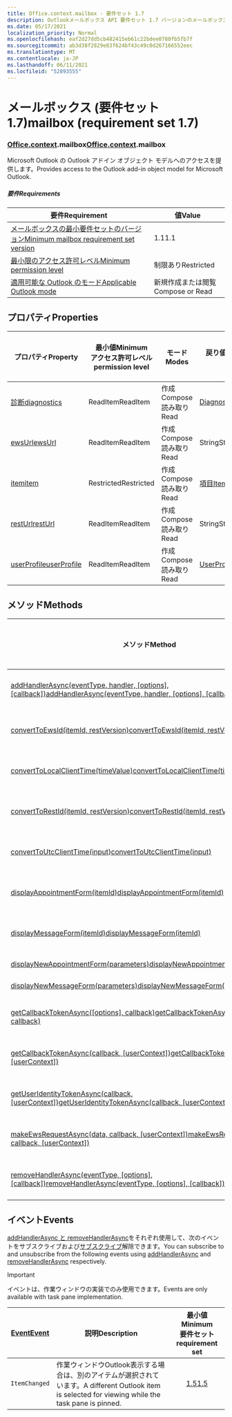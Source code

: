 ```yaml
---
title: Office.context.mailbox - 要件セット 1.7
description: Outlookメールボックス API 要件セット 1.7 バージョンのメールボックス オブジェクト モデル。
ms.date: 05/17/2021
localization_priority: Normal
ms.openlocfilehash: eaf2d27dd5cb482415eb61c22bdee0780fb5fb7f
ms.sourcegitcommit: ab3d38f2829e83f624bf43c49c0d267166552eec
ms.translationtype: MT
ms.contentlocale: ja-JP
ms.lasthandoff: 06/11/2021
ms.locfileid: "52893555"
---
```

# <a name="mailbox-requirement-set-17"></a><span data-ttu-id="7f228-103">メールボックス (要件セット 1.7)</span><span class="sxs-lookup"><span data-stu-id="7f228-103">mailbox (requirement set 1.7)</span></span>

### <a name="officecontextmailbox"></a><span data-ttu-id="7f228-104">[Office](office.md)[.context](office.context.md).mailbox</span><span class="sxs-lookup"><span data-stu-id="7f228-104">[Office](office.md)[.context](office.context.md).mailbox</span></span>

<span data-ttu-id="7f228-105">Microsoft Outlook の Outlook アドイン オブジェクト モデルへのアクセスを提供します。</span><span class="sxs-lookup"><span data-stu-id="7f228-105">Provides access to the Outlook add-in object model for Microsoft Outlook.</span></span>

##### <a name="requirements"></a><span data-ttu-id="7f228-106">要件</span><span class="sxs-lookup"><span data-stu-id="7f228-106">Requirements</span></span>

|<span data-ttu-id="7f228-107">要件</span><span class="sxs-lookup"><span data-stu-id="7f228-107">Requirement</span></span>| <span data-ttu-id="7f228-108">値</span><span class="sxs-lookup"><span data-stu-id="7f228-108">Value</span></span>|
|---|---|
|[<span data-ttu-id="7f228-109">メールボックスの最小要件セットのバージョン</span><span class="sxs-lookup"><span data-stu-id="7f228-109">Minimum mailbox requirement set version</span></span>](../../requirement-sets/outlook-api-requirement-sets.md)| <span data-ttu-id="7f228-110">1.1</span><span class="sxs-lookup"><span data-stu-id="7f228-110">1.1</span></span>|
|[<span data-ttu-id="7f228-111">最小限のアクセス許可レベル</span><span class="sxs-lookup"><span data-stu-id="7f228-111">Minimum permission level</span></span>](../../../outlook/understanding-outlook-add-in-permissions.md)| <span data-ttu-id="7f228-112">制限あり</span><span class="sxs-lookup"><span data-stu-id="7f228-112">Restricted</span></span>|
|[<span data-ttu-id="7f228-113">適用可能な Outlook のモード</span><span class="sxs-lookup"><span data-stu-id="7f228-113">Applicable Outlook mode</span></span>](../../../outlook/outlook-add-ins-overview.md#extension-points)| <span data-ttu-id="7f228-114">新規作成または閲覧</span><span class="sxs-lookup"><span data-stu-id="7f228-114">Compose or Read</span></span>|

## <a name="properties"></a><span data-ttu-id="7f228-115">プロパティ</span><span class="sxs-lookup"><span data-stu-id="7f228-115">Properties</span></span>

| <span data-ttu-id="7f228-116">プロパティ</span><span class="sxs-lookup"><span data-stu-id="7f228-116">Property</span></span> | <span data-ttu-id="7f228-117">最小値</span><span class="sxs-lookup"><span data-stu-id="7f228-117">Minimum</span></span><br><span data-ttu-id="7f228-118">アクセス許可レベル</span><span class="sxs-lookup"><span data-stu-id="7f228-118">permission level</span></span> | <span data-ttu-id="7f228-119">モード</span><span class="sxs-lookup"><span data-stu-id="7f228-119">Modes</span></span> | <span data-ttu-id="7f228-120">戻り値の種類</span><span class="sxs-lookup"><span data-stu-id="7f228-120">Return type</span></span> | <span data-ttu-id="7f228-121">最小値</span><span class="sxs-lookup"><span data-stu-id="7f228-121">Minimum</span></span><br><span data-ttu-id="7f228-122">要件セット</span><span class="sxs-lookup"><span data-stu-id="7f228-122">requirement set</span></span> |
|---|---|---|---|:---:|
| [<span data-ttu-id="7f228-123">診断</span><span class="sxs-lookup"><span data-stu-id="7f228-123">diagnostics</span></span>](/javascript/api/outlook/office.mailbox?view=outlook-js-1.7&preserve-view=true#diagnostics) | <span data-ttu-id="7f228-124">ReadItem</span><span class="sxs-lookup"><span data-stu-id="7f228-124">ReadItem</span></span> | <span data-ttu-id="7f228-125">作成</span><span class="sxs-lookup"><span data-stu-id="7f228-125">Compose</span></span><br><span data-ttu-id="7f228-126">読み取り</span><span class="sxs-lookup"><span data-stu-id="7f228-126">Read</span></span> | [<span data-ttu-id="7f228-127">Diagnostics</span><span class="sxs-lookup"><span data-stu-id="7f228-127">Diagnostics</span></span>](/javascript/api/outlook/office.diagnostics?view=outlook-js-1.7&preserve-view=true) | [<span data-ttu-id="7f228-128">1.1</span><span class="sxs-lookup"><span data-stu-id="7f228-128">1.1</span></span>](../requirement-set-1.1/outlook-requirement-set-1.1.md) |
| [<span data-ttu-id="7f228-129">ewsUrl</span><span class="sxs-lookup"><span data-stu-id="7f228-129">ewsUrl</span></span>](/javascript/api/outlook/office.mailbox?view=outlook-js-1.7&preserve-view=true#ewsurl) | <span data-ttu-id="7f228-130">ReadItem</span><span class="sxs-lookup"><span data-stu-id="7f228-130">ReadItem</span></span> | <span data-ttu-id="7f228-131">作成</span><span class="sxs-lookup"><span data-stu-id="7f228-131">Compose</span></span><br><span data-ttu-id="7f228-132">読み取り</span><span class="sxs-lookup"><span data-stu-id="7f228-132">Read</span></span> | <span data-ttu-id="7f228-133">String</span><span class="sxs-lookup"><span data-stu-id="7f228-133">String</span></span> | [<span data-ttu-id="7f228-134">1.1</span><span class="sxs-lookup"><span data-stu-id="7f228-134">1.1</span></span>](../requirement-set-1.1/outlook-requirement-set-1.1.md) |
| [<span data-ttu-id="7f228-135">item</span><span class="sxs-lookup"><span data-stu-id="7f228-135">item</span></span>](office.context.mailbox.item.md) | <span data-ttu-id="7f228-136">Restricted</span><span class="sxs-lookup"><span data-stu-id="7f228-136">Restricted</span></span> | <span data-ttu-id="7f228-137">作成</span><span class="sxs-lookup"><span data-stu-id="7f228-137">Compose</span></span><br><span data-ttu-id="7f228-138">読み取り</span><span class="sxs-lookup"><span data-stu-id="7f228-138">Read</span></span> | [<span data-ttu-id="7f228-139">項目</span><span class="sxs-lookup"><span data-stu-id="7f228-139">Item</span></span>](/javascript/api/outlook/office.item?view=outlook-js-1.7&preserve-view=true) | [<span data-ttu-id="7f228-140">1.1</span><span class="sxs-lookup"><span data-stu-id="7f228-140">1.1</span></span>](../requirement-set-1.1/outlook-requirement-set-1.1.md) |
| [<span data-ttu-id="7f228-141">restUrl</span><span class="sxs-lookup"><span data-stu-id="7f228-141">restUrl</span></span>](/javascript/api/outlook/office.mailbox?view=outlook-js-1.7&preserve-view=true#resturl) | <span data-ttu-id="7f228-142">ReadItem</span><span class="sxs-lookup"><span data-stu-id="7f228-142">ReadItem</span></span> | <span data-ttu-id="7f228-143">作成</span><span class="sxs-lookup"><span data-stu-id="7f228-143">Compose</span></span><br><span data-ttu-id="7f228-144">読み取り</span><span class="sxs-lookup"><span data-stu-id="7f228-144">Read</span></span> | <span data-ttu-id="7f228-145">String</span><span class="sxs-lookup"><span data-stu-id="7f228-145">String</span></span> | [<span data-ttu-id="7f228-146">1.5</span><span class="sxs-lookup"><span data-stu-id="7f228-146">1.5</span></span>](../requirement-set-1.5/outlook-requirement-set-1.5.md) |
| [<span data-ttu-id="7f228-147">userProfile</span><span class="sxs-lookup"><span data-stu-id="7f228-147">userProfile</span></span>](/javascript/api/outlook/office.mailbox?view=outlook-js-1.7&preserve-view=true#userprofile) | <span data-ttu-id="7f228-148">ReadItem</span><span class="sxs-lookup"><span data-stu-id="7f228-148">ReadItem</span></span> | <span data-ttu-id="7f228-149">作成</span><span class="sxs-lookup"><span data-stu-id="7f228-149">Compose</span></span><br><span data-ttu-id="7f228-150">読み取り</span><span class="sxs-lookup"><span data-stu-id="7f228-150">Read</span></span> | [<span data-ttu-id="7f228-151">UserProfile</span><span class="sxs-lookup"><span data-stu-id="7f228-151">UserProfile</span></span>](/javascript/api/outlook/office.userprofile?view=outlook-js-1.7&preserve-view=true) | [<span data-ttu-id="7f228-152">1.1</span><span class="sxs-lookup"><span data-stu-id="7f228-152">1.1</span></span>](../requirement-set-1.1/outlook-requirement-set-1.1.md) |

## <a name="methods"></a><span data-ttu-id="7f228-153">メソッド</span><span class="sxs-lookup"><span data-stu-id="7f228-153">Methods</span></span>

| <span data-ttu-id="7f228-154">メソッド</span><span class="sxs-lookup"><span data-stu-id="7f228-154">Method</span></span> | <span data-ttu-id="7f228-155">最小値</span><span class="sxs-lookup"><span data-stu-id="7f228-155">Minimum</span></span><br><span data-ttu-id="7f228-156">アクセス許可レベル</span><span class="sxs-lookup"><span data-stu-id="7f228-156">permission level</span></span> | <span data-ttu-id="7f228-157">モード</span><span class="sxs-lookup"><span data-stu-id="7f228-157">Modes</span></span> | <span data-ttu-id="7f228-158">最小値</span><span class="sxs-lookup"><span data-stu-id="7f228-158">Minimum</span></span><br><span data-ttu-id="7f228-159">要件セット</span><span class="sxs-lookup"><span data-stu-id="7f228-159">requirement set</span></span> |
|---|---|---|:---:|
| <span data-ttu-id="7f228-160">[addHandlerAsync(eventType, handler, [options], [callback])](/javascript/api/outlook/office.mailbox?view=outlook-js-1.7&preserve-view=true#addhandlerasync-eventtype--handler--options--callback-)</span><span class="sxs-lookup"><span data-stu-id="7f228-160">[addHandlerAsync(eventType, handler, [options], [callback])](/javascript/api/outlook/office.mailbox?view=outlook-js-1.7&preserve-view=true#addhandlerasync-eventtype--handler--options--callback-)</span></span> | <span data-ttu-id="7f228-161">ReadItem</span><span class="sxs-lookup"><span data-stu-id="7f228-161">ReadItem</span></span> | <span data-ttu-id="7f228-162">作成</span><span class="sxs-lookup"><span data-stu-id="7f228-162">Compose</span></span><br><span data-ttu-id="7f228-163">読み取り</span><span class="sxs-lookup"><span data-stu-id="7f228-163">Read</span></span> | [<span data-ttu-id="7f228-164">1.5</span><span class="sxs-lookup"><span data-stu-id="7f228-164">1.5</span></span>](../requirement-set-1.5/outlook-requirement-set-1.5.md) |
| [<span data-ttu-id="7f228-165">convertToEwsId(itemId, restVersion)</span><span class="sxs-lookup"><span data-stu-id="7f228-165">convertToEwsId(itemId, restVersion)</span></span>](/javascript/api/outlook/office.mailbox?view=outlook-js-1.7&preserve-view=true#converttoewsid-itemid--restversion-) | <span data-ttu-id="7f228-166">Restricted</span><span class="sxs-lookup"><span data-stu-id="7f228-166">Restricted</span></span> | <span data-ttu-id="7f228-167">作成</span><span class="sxs-lookup"><span data-stu-id="7f228-167">Compose</span></span><br><span data-ttu-id="7f228-168">読み取り</span><span class="sxs-lookup"><span data-stu-id="7f228-168">Read</span></span> | [<span data-ttu-id="7f228-169">1.3</span><span class="sxs-lookup"><span data-stu-id="7f228-169">1.3</span></span>](../requirement-set-1.3/outlook-requirement-set-1.3.md) |
| [<span data-ttu-id="7f228-170">convertToLocalClientTime(timeValue)</span><span class="sxs-lookup"><span data-stu-id="7f228-170">convertToLocalClientTime(timeValue)</span></span>](/javascript/api/outlook/office.mailbox?view=outlook-js-1.7&preserve-view=true#converttolocalclienttime-timevalue-) | <span data-ttu-id="7f228-171">ReadItem</span><span class="sxs-lookup"><span data-stu-id="7f228-171">ReadItem</span></span> | <span data-ttu-id="7f228-172">作成</span><span class="sxs-lookup"><span data-stu-id="7f228-172">Compose</span></span><br><span data-ttu-id="7f228-173">読み取り</span><span class="sxs-lookup"><span data-stu-id="7f228-173">Read</span></span> | [<span data-ttu-id="7f228-174">1.1</span><span class="sxs-lookup"><span data-stu-id="7f228-174">1.1</span></span>](../requirement-set-1.1/outlook-requirement-set-1.1.md) |
| [<span data-ttu-id="7f228-175">convertToRestId(itemId, restVersion)</span><span class="sxs-lookup"><span data-stu-id="7f228-175">convertToRestId(itemId, restVersion)</span></span>](/javascript/api/outlook/office.mailbox?view=outlook-js-1.7&preserve-view=true#converttorestid-itemid--restversion-) | <span data-ttu-id="7f228-176">Restricted</span><span class="sxs-lookup"><span data-stu-id="7f228-176">Restricted</span></span> | <span data-ttu-id="7f228-177">作成</span><span class="sxs-lookup"><span data-stu-id="7f228-177">Compose</span></span><br><span data-ttu-id="7f228-178">読み取り</span><span class="sxs-lookup"><span data-stu-id="7f228-178">Read</span></span> | [<span data-ttu-id="7f228-179">1.3</span><span class="sxs-lookup"><span data-stu-id="7f228-179">1.3</span></span>](../requirement-set-1.3/outlook-requirement-set-1.3.md) |
| [<span data-ttu-id="7f228-180">convertToUtcClientTime(input)</span><span class="sxs-lookup"><span data-stu-id="7f228-180">convertToUtcClientTime(input)</span></span>](/javascript/api/outlook/office.mailbox?view=outlook-js-1.7&preserve-view=true#converttoutcclienttime-input-) | <span data-ttu-id="7f228-181">ReadItem</span><span class="sxs-lookup"><span data-stu-id="7f228-181">ReadItem</span></span> | <span data-ttu-id="7f228-182">作成</span><span class="sxs-lookup"><span data-stu-id="7f228-182">Compose</span></span><br><span data-ttu-id="7f228-183">読み取り</span><span class="sxs-lookup"><span data-stu-id="7f228-183">Read</span></span> | [<span data-ttu-id="7f228-184">1.1</span><span class="sxs-lookup"><span data-stu-id="7f228-184">1.1</span></span>](../requirement-set-1.1/outlook-requirement-set-1.1.md) |
| [<span data-ttu-id="7f228-185">displayAppointmentForm(itemId)</span><span class="sxs-lookup"><span data-stu-id="7f228-185">displayAppointmentForm(itemId)</span></span>](/javascript/api/outlook/office.mailbox?view=outlook-js-1.7&preserve-view=true#displayappointmentform-itemid-) | <span data-ttu-id="7f228-186">ReadItem</span><span class="sxs-lookup"><span data-stu-id="7f228-186">ReadItem</span></span> | <span data-ttu-id="7f228-187">作成</span><span class="sxs-lookup"><span data-stu-id="7f228-187">Compose</span></span><br><span data-ttu-id="7f228-188">読み取り</span><span class="sxs-lookup"><span data-stu-id="7f228-188">Read</span></span> | [<span data-ttu-id="7f228-189">1.1</span><span class="sxs-lookup"><span data-stu-id="7f228-189">1.1</span></span>](../requirement-set-1.1/outlook-requirement-set-1.1.md) |
| [<span data-ttu-id="7f228-190">displayMessageForm(itemId)</span><span class="sxs-lookup"><span data-stu-id="7f228-190">displayMessageForm(itemId)</span></span>](/javascript/api/outlook/office.mailbox?view=outlook-js-1.7&preserve-view=true#displaymessageform-itemid-) | <span data-ttu-id="7f228-191">ReadItem</span><span class="sxs-lookup"><span data-stu-id="7f228-191">ReadItem</span></span> | <span data-ttu-id="7f228-192">作成</span><span class="sxs-lookup"><span data-stu-id="7f228-192">Compose</span></span><br><span data-ttu-id="7f228-193">読み取り</span><span class="sxs-lookup"><span data-stu-id="7f228-193">Read</span></span> | [<span data-ttu-id="7f228-194">1.1</span><span class="sxs-lookup"><span data-stu-id="7f228-194">1.1</span></span>](../requirement-set-1.1/outlook-requirement-set-1.1.md) |
| [<span data-ttu-id="7f228-195">displayNewAppointmentForm(parameters)</span><span class="sxs-lookup"><span data-stu-id="7f228-195">displayNewAppointmentForm(parameters)</span></span>](/javascript/api/outlook/office.mailbox?view=outlook-js-1.7&preserve-view=true#displaynewappointmentform-parameters-) | <span data-ttu-id="7f228-196">ReadItem</span><span class="sxs-lookup"><span data-stu-id="7f228-196">ReadItem</span></span> | <span data-ttu-id="7f228-197">読み取り</span><span class="sxs-lookup"><span data-stu-id="7f228-197">Read</span></span> | [<span data-ttu-id="7f228-198">1.1</span><span class="sxs-lookup"><span data-stu-id="7f228-198">1.1</span></span>](../requirement-set-1.1/outlook-requirement-set-1.1.md) |
| [<span data-ttu-id="7f228-199">displayNewMessageForm(parameters)</span><span class="sxs-lookup"><span data-stu-id="7f228-199">displayNewMessageForm(parameters)</span></span>](/javascript/api/outlook/office.mailbox?view=outlook-js-1.7&preserve-view=true#displaynewmessageform-parameters-) | <span data-ttu-id="7f228-200">ReadItem</span><span class="sxs-lookup"><span data-stu-id="7f228-200">ReadItem</span></span> | <span data-ttu-id="7f228-201">読み取り</span><span class="sxs-lookup"><span data-stu-id="7f228-201">Read</span></span> | [<span data-ttu-id="7f228-202">1.6</span><span class="sxs-lookup"><span data-stu-id="7f228-202">1.6</span></span>](../requirement-set-1.6/outlook-requirement-set-1.6.md) |
| <span data-ttu-id="7f228-203">[getCallbackTokenAsync([options], callback)](/javascript/api/outlook/office.mailbox?view=outlook-js-1.7&preserve-view=true#getcallbacktokenasync-options--callback-)</span><span class="sxs-lookup"><span data-stu-id="7f228-203">[getCallbackTokenAsync([options], callback)](/javascript/api/outlook/office.mailbox?view=outlook-js-1.7&preserve-view=true#getcallbacktokenasync-options--callback-)</span></span> | <span data-ttu-id="7f228-204">ReadItem</span><span class="sxs-lookup"><span data-stu-id="7f228-204">ReadItem</span></span> | <span data-ttu-id="7f228-205">作成</span><span class="sxs-lookup"><span data-stu-id="7f228-205">Compose</span></span><br><span data-ttu-id="7f228-206">読み取り</span><span class="sxs-lookup"><span data-stu-id="7f228-206">Read</span></span> | [<span data-ttu-id="7f228-207">1.5</span><span class="sxs-lookup"><span data-stu-id="7f228-207">1.5</span></span>](../requirement-set-1.5/outlook-requirement-set-1.5.md) |
| <span data-ttu-id="7f228-208">[getCallbackTokenAsync(callback, [userContext])](/javascript/api/outlook/office.mailbox?view=outlook-js-1.7&preserve-view=true#getcallbacktokenasync-callback--usercontext-)</span><span class="sxs-lookup"><span data-stu-id="7f228-208">[getCallbackTokenAsync(callback, [userContext])](/javascript/api/outlook/office.mailbox?view=outlook-js-1.7&preserve-view=true#getcallbacktokenasync-callback--usercontext-)</span></span> | <span data-ttu-id="7f228-209">ReadItem</span><span class="sxs-lookup"><span data-stu-id="7f228-209">ReadItem</span></span> | <span data-ttu-id="7f228-210">作成</span><span class="sxs-lookup"><span data-stu-id="7f228-210">Compose</span></span><br><span data-ttu-id="7f228-211">読み取り</span><span class="sxs-lookup"><span data-stu-id="7f228-211">Read</span></span> | [<span data-ttu-id="7f228-212">1.3</span><span class="sxs-lookup"><span data-stu-id="7f228-212">1.3</span></span>](../requirement-set-1.3/outlook-requirement-set-1.3.md)<br>[<span data-ttu-id="7f228-213">1.1</span><span class="sxs-lookup"><span data-stu-id="7f228-213">1.1</span></span>](../requirement-set-1.1/outlook-requirement-set-1.1.md) |
| <span data-ttu-id="7f228-214">[getUserIdentityTokenAsync(callback, [userContext])](/javascript/api/outlook/office.mailbox?view=outlook-js-1.7&preserve-view=true#getuseridentitytokenasync-callback--usercontext-)</span><span class="sxs-lookup"><span data-stu-id="7f228-214">[getUserIdentityTokenAsync(callback, [userContext])](/javascript/api/outlook/office.mailbox?view=outlook-js-1.7&preserve-view=true#getuseridentitytokenasync-callback--usercontext-)</span></span> | <span data-ttu-id="7f228-215">ReadItem</span><span class="sxs-lookup"><span data-stu-id="7f228-215">ReadItem</span></span> | <span data-ttu-id="7f228-216">作成</span><span class="sxs-lookup"><span data-stu-id="7f228-216">Compose</span></span><br><span data-ttu-id="7f228-217">読み取り</span><span class="sxs-lookup"><span data-stu-id="7f228-217">Read</span></span> | [<span data-ttu-id="7f228-218">1.1</span><span class="sxs-lookup"><span data-stu-id="7f228-218">1.1</span></span>](../requirement-set-1.1/outlook-requirement-set-1.1.md) |
| <span data-ttu-id="7f228-219">[makeEwsRequestAsync(data, callback, [userContext])](/javascript/api/outlook/office.mailbox?view=outlook-js-1.7&preserve-view=true#makeewsrequestasync-data--callback--usercontext-)</span><span class="sxs-lookup"><span data-stu-id="7f228-219">[makeEwsRequestAsync(data, callback, [userContext])](/javascript/api/outlook/office.mailbox?view=outlook-js-1.7&preserve-view=true#makeewsrequestasync-data--callback--usercontext-)</span></span> | <span data-ttu-id="7f228-220">ReadWriteMailbox</span><span class="sxs-lookup"><span data-stu-id="7f228-220">ReadWriteMailbox</span></span> | <span data-ttu-id="7f228-221">作成</span><span class="sxs-lookup"><span data-stu-id="7f228-221">Compose</span></span><br><span data-ttu-id="7f228-222">読み取り</span><span class="sxs-lookup"><span data-stu-id="7f228-222">Read</span></span> | [<span data-ttu-id="7f228-223">1.1</span><span class="sxs-lookup"><span data-stu-id="7f228-223">1.1</span></span>](../requirement-set-1.1/outlook-requirement-set-1.1.md) |
| <span data-ttu-id="7f228-224">[removeHandlerAsync(eventType, [options], [callback])](/javascript/api/outlook/office.mailbox?view=outlook-js-1.7&preserve-view=true#removehandlerasync-eventtype--options--callback-)</span><span class="sxs-lookup"><span data-stu-id="7f228-224">[removeHandlerAsync(eventType, [options], [callback])](/javascript/api/outlook/office.mailbox?view=outlook-js-1.7&preserve-view=true#removehandlerasync-eventtype--options--callback-)</span></span> | <span data-ttu-id="7f228-225">ReadItem</span><span class="sxs-lookup"><span data-stu-id="7f228-225">ReadItem</span></span> | <span data-ttu-id="7f228-226">作成</span><span class="sxs-lookup"><span data-stu-id="7f228-226">Compose</span></span><br><span data-ttu-id="7f228-227">読み取り</span><span class="sxs-lookup"><span data-stu-id="7f228-227">Read</span></span> | [<span data-ttu-id="7f228-228">1.5</span><span class="sxs-lookup"><span data-stu-id="7f228-228">1.5</span></span>](../requirement-set-1.5/outlook-requirement-set-1.5.md) |

## <a name="events"></a><span data-ttu-id="7f228-229">イベント</span><span class="sxs-lookup"><span data-stu-id="7f228-229">Events</span></span>

<span data-ttu-id="7f228-230">[addHandlerAsync と removeHandlerAsync](/javascript/api/outlook/office.mailbox?view=outlook-js-1.7&preserve-view=true#addhandlerasync-eventtype--handler--options--callback-)をそれぞれ使用して、次のイベントをサブスクライブおよび[サブスクライブ](/javascript/api/outlook/office.mailbox?view=outlook-js-1.7&preserve-view=true#removehandlerasync-eventtype--options--callback-)解除できます。</span><span class="sxs-lookup"><span data-stu-id="7f228-230">You can subscribe to and unsubscribe from the following events using [addHandlerAsync](/javascript/api/outlook/office.mailbox?view=outlook-js-1.7&preserve-view=true#addhandlerasync-eventtype--handler--options--callback-) and [removeHandlerAsync](/javascript/api/outlook/office.mailbox?view=outlook-js-1.7&preserve-view=true#removehandlerasync-eventtype--options--callback-) respectively.</span></span>

> [!IMPORTANT]
> <span data-ttu-id="7f228-231">イベントは、作業ウィンドウの実装でのみ使用できます。</span><span class="sxs-lookup"><span data-stu-id="7f228-231">Events are only available with task pane implementation.</span></span>

| [<span data-ttu-id="7f228-232">Event</span><span class="sxs-lookup"><span data-stu-id="7f228-232">Event</span></span>](/javascript/api/office/office.eventtype) | <span data-ttu-id="7f228-233">説明</span><span class="sxs-lookup"><span data-stu-id="7f228-233">Description</span></span> | <span data-ttu-id="7f228-234">最小値</span><span class="sxs-lookup"><span data-stu-id="7f228-234">Minimum</span></span><br><span data-ttu-id="7f228-235">要件セット</span><span class="sxs-lookup"><span data-stu-id="7f228-235">requirement set</span></span> |
|---|---|:---:|
|`ItemChanged`| <span data-ttu-id="7f228-236">作業ウィンドウOutlook表示する場合は、別のアイテムが選択されています。</span><span class="sxs-lookup"><span data-stu-id="7f228-236">A different Outlook item is selected for viewing while the task pane is pinned.</span></span> | [<span data-ttu-id="7f228-237">1.5</span><span class="sxs-lookup"><span data-stu-id="7f228-237">1.5</span></span>](../requirement-set-1.5/outlook-requirement-set-1.5.md) |
